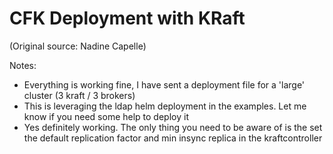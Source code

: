 # CFK Deployment with KRaft
(Original source: Nadine Capelle)

Notes:
- Everything is working fine, I have sent a deployment file for a 'large' cluster (3 kraft / 3 brokers)
- This is leveraging the ldap helm deployment in the examples. Let me know if you need some help to deploy it
- Yes definitely working. The only thing you need to be aware of is the set the default replication factor and min insync replica in the kraftcontroller

